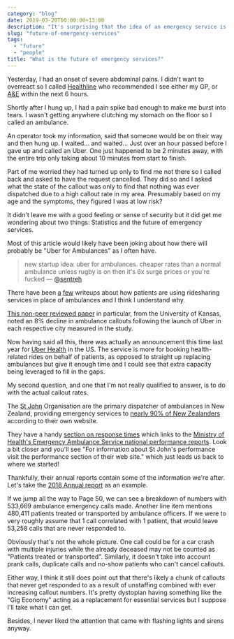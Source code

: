 ```yaml
---
category: "blog"
date: 2019-03-20T00:00:00+13:00
description: "It's surprising that the idea of an emergency service is even viable, considering how many people are doing things at any given time"
slug: "future-of-emergency-services"
tags:
  - "future"
  - "people"
title: "What is the future of emergency services?"
---
```


Yesterday, I had an onset of severe abdominal pains. I didn't want to overreact so I called [Healthline](https://www.health.govt.nz/your-health/services-and-support/health-care-services/healthline) who recommended I see either my GP, or [A&E](https://en.wikipedia.org/wiki/Emergency_department) within the next 6 hours.

Shortly after I hung up, I had a pain spike bad enough to make me burst into tears. I wasn't getting anywhere clutching my stomach on the floor so I called an ambulance.

An operator took my information, said that someone would be on their way and then hung up. I waited… and waited… Just over an hour passed before I gave up and called an Uber. One just happened to be 2 minutes away, with the entire trip only taking about 10 minutes from start to finish.

Part of me worried they had turned up only to find me not there so I called back and asked to have the request cancelled. They did so and I asked what the state of the callout was only to find that nothing was ever dispatched due to a high callout rate in my area. Presumably based on my age and the symptoms, they figured I was at low risk?

It didn't leave me with a good feeling or sense of security but it did get me wondering about two things: Statistics and the future of emergency services.

Most of this article would likely have been joking about how there will probably be "Uber for Ambulances" as I often have.

> new startup idea: uber for ambulances. cheaper rates than a normal ambulance unless rugby is on then it's 6x surge prices or you're fucked — [@sentreh](https://twitter.com/sentreh)

There have been [a](https://www.nytimes.com/2018/10/01/upshot/uber-lyft-and-the-urgency-of-saving-money-on-ambulances.html) [few](https://www.buzzfeednews.com/article/carolineodonovan/taking-uber-lyft-emergency-room-legal-liabilities) writeups about how patients are using ridesharing services in place of ambulances and I think I understand why.

[This non-peer reviewed paper](http://www2.ku.edu/~kuwpaper/2017Papers/201708.pdf) in particular, from the University of Kansas, noted an 8% decline in ambulance callouts following the launch of Uber in each respective city measured in the study.

Now having said all this, there was actually an announcement this time last year for [Uber Health](https://www.uber.com/newsroom/uber-health/) in the US. The service is more for booking health-related rides on behalf of patients, as opposed to straight up replacing ambulances but give it enough time and I could see that extra capacity being leveraged to fill in the gaps.

My second question, and one that I'm not really qualified to answer, is to do with the actual callout rates.

The [St John](https://en.wikipedia.org/wiki/St_John_New_Zealand) Organisation are the primary dispatcher of ambulances in New Zealand, providing emergency services to [nearly 90% of New Zealanders](https://www.stjohn.org.nz/What-we-do/St-John-Ambulance-Services/) according to their own website.

They have a handy [section on response times](https://www.stjohn.org.nz/News--Info/Our-Performance/Response-Times/) which links to the [Ministry of Health's Emergency Ambulance Service national performance reports](https://www.health.govt.nz/new-zealand-health-system/key-health-sector-organisations-and-people/naso-national-ambulance-sector-office/emergency-ambulance-services-eas/performance-quality-and-safety/emergency-ambulance-service-national-performance-reports). Look a bit closer and you'll see "For information about St John's performance visit the performance section of their web site." which just leads us back to where we started!

Thankfully, their annual reports contain some of the information we're after. Let's take the [2018 Annual report](https://www.stjohn.org.nz/globalassets/documents/publications/annual-report/stj-annual-report_2018_lq.pdf) as an example.

If we jump all the way to Page 50, we can see a breakdown of numbers with 533,669 ambulance emergency calls made. Another line item mentions 480,411 patients treated or transported by ambulance officers. If we were to very roughly assume that 1 call correlated with 1 patient, that would leave 53,258 calls that are never responded to.

Obviously that's not the whole picture. One call could be for a car crash with multiple injuries while the already deceased may not be counted as "Patients treated or transported". Similarly, it doesn't take into account prank calls, duplicate calls and no-show patients who can't cancel callouts.

Either way, I think it still does point out that there's likely a chunk of callouts that never get responded to as a result of unstaffing combined with ever increasing callout numbers. It's pretty dystopian having something like the "Gig Economy" acting as a replacement for essential services but I suppose I'll take what I can get.

Besides, I never liked the attention that came with flashing lights and sirens anyway.
